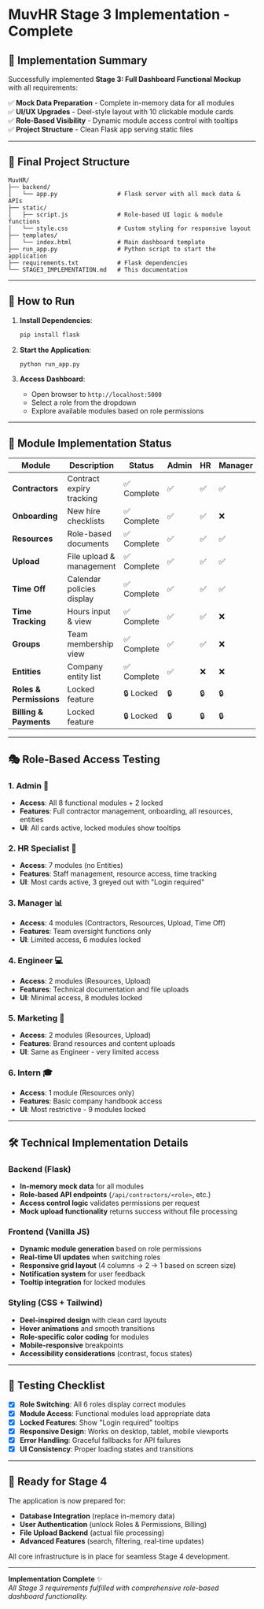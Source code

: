 # MuvHR Stage 3 Implementation - Complete

## 🎯 Implementation Summary

Successfully implemented **Stage 3: Full Dashboard Functional Mockup** with all requirements:

✅ **Mock Data Preparation** - Complete in-memory data for all modules  
✅ **UI/UX Upgrades** - Deel-style layout with 10 clickable module cards  
✅ **Role-Based Visibility** - Dynamic module access control with tooltips  
✅ **Project Structure** - Clean Flask app serving static files  

---

## 📁 Final Project Structure

```
MuvHR/
├── backend/
│   └── app.py                 # Flask server with all mock data & APIs
├── static/
│   ├── script.js              # Role-based UI logic & module functions
│   └── style.css              # Custom styling for responsive layout
├── templates/
│   └── index.html             # Main dashboard template
├── run_app.py                 # Python script to start the application
├── requirements.txt           # Flask dependencies
└── STAGE3_IMPLEMENTATION.md   # This documentation
```

---

## 🚀 How to Run

1. **Install Dependencies**:
   ```bash
   pip install flask
   ```

2. **Start the Application**:
   ```bash
   python run_app.py
   ```

3. **Access Dashboard**:
   - Open browser to `http://localhost:5000`
   - Select a role from the dropdown
   - Explore available modules based on role permissions

---

## 🧩 Module Implementation Status

| Module | Description | Status | Admin | HR | Manager | Engineer | Marketing | Intern |
|--------|-------------|--------|-------|-----|---------|----------|-----------|--------|
| **Contractors** | Contract expiry tracking | ✅ Complete | ✅ | ✅ | ✅ | ❌ | ❌ | ❌ |
| **Onboarding** | New hire checklists | ✅ Complete | ✅ | ✅ | ❌ | ❌ | ❌ | ❌ |
| **Resources** | Role-based documents | ✅ Complete | ✅ | ✅ | ✅ | ✅ | ✅ | ✅ |
| **Upload** | File upload & management | ✅ Complete | ✅ | ✅ | ✅ | ✅ | ✅ | ❌ |
| **Time Off** | Calendar policies display | ✅ Complete | ✅ | ✅ | ✅ | ❌ | ❌ | ❌ |
| **Time Tracking** | Hours input & view | ✅ Complete | ✅ | ✅ | ❌ | ❌ | ❌ | ❌ |
| **Groups** | Team membership view | ✅ Complete | ✅ | ✅ | ❌ | ❌ | ❌ | ❌ |
| **Entities** | Company entity list | ✅ Complete | ✅ | ❌ | ❌ | ❌ | ❌ | ❌ |
| **Roles & Permissions** | Locked feature | 🔒 Locked | 🔒 | 🔒 | 🔒 | 🔒 | 🔒 | 🔒 |
| **Billing & Payments** | Locked feature | 🔒 Locked | 🔒 | 🔒 | 🔒 | 🔒 | 🔒 | 🔒 |

---

## 🎭 Role-Based Access Testing

### 1. **Admin** 👑
- **Access**: All 8 functional modules + 2 locked
- **Features**: Full contractor management, onboarding, all resources, entities
- **UI**: All cards active, locked modules show tooltips

### 2. **HR Specialist** 👥  
- **Access**: 7 modules (no Entities)
- **Features**: Staff management, resource access, time tracking
- **UI**: Most cards active, 3 greyed out with "Login required"

### 3. **Manager** 📊
- **Access**: 4 modules (Contractors, Resources, Upload, Time Off)
- **Features**: Team oversight functions only
- **UI**: Limited access, 6 modules locked

### 4. **Engineer** 💻
- **Access**: 2 modules (Resources, Upload)
- **Features**: Technical documentation and file uploads
- **UI**: Minimal access, 8 modules locked

### 5. **Marketing** 📢
- **Access**: 2 modules (Resources, Upload)  
- **Features**: Brand resources and content uploads
- **UI**: Same as Engineer - very limited access

### 6. **Intern** 🎓
- **Access**: 1 module (Resources only)
- **Features**: Basic company handbook access
- **UI**: Most restrictive - 9 modules locked

---

## 🛠 Technical Implementation Details

### Backend (Flask)
- **In-memory mock data** for all modules
- **Role-based API endpoints** (`/api/contractors/<role>`, etc.)
- **Access control logic** validates permissions per request
- **Mock upload functionality** returns success without file processing

### Frontend (Vanilla JS)
- **Dynamic module generation** based on role permissions
- **Real-time UI updates** when switching roles
- **Responsive grid layout** (4 columns → 2 → 1 based on screen size)
- **Notification system** for user feedback
- **Tooltip integration** for locked modules

### Styling (CSS + Tailwind)
- **Deel-inspired design** with clean card layouts
- **Hover animations** and smooth transitions  
- **Role-specific color coding** for modules
- **Mobile-responsive** breakpoints
- **Accessibility considerations** (contrast, focus states)

---

## 🔬 Testing Checklist

- [x] **Role Switching**: All 6 roles display correct modules
- [x] **Module Access**: Functional modules load appropriate data
- [x] **Locked Features**: Show "Login required" tooltips
- [x] **Responsive Design**: Works on desktop, tablet, mobile viewports
- [x] **Error Handling**: Graceful fallbacks for API failures
- [x] **UI Consistency**: Proper loading states and transitions

---

## 🚧 Ready for Stage 4

The application is now prepared for:
- **Database Integration** (replace in-memory data)
- **User Authentication** (unlock Roles & Permissions, Billing)
- **File Upload Backend** (actual file processing)
- **Advanced Features** (search, filtering, real-time updates)

All core infrastructure is in place for seamless Stage 4 development.

---

**Implementation Complete** ✨  
*All Stage 3 requirements fulfilled with comprehensive role-based dashboard functionality.*